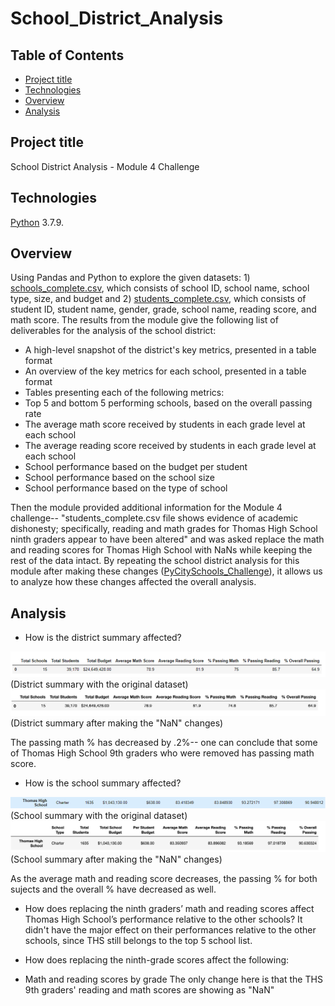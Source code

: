 # School_District_Analysis


## Table of Contents
* [Project title](#project-title)
* [Technologies](#technologies)
* [Overview](#overview)
* [Analysis](#analysis)




## Project title
School District Analysis - Module 4 Challenge 

## Technologies
[Python](https://www.python.org/downloads/ "Download Python") 3.7.9.

## Overview 
Using Pandas and Python to explore the given datasets: 1) [schools_complete.csv](https://github.com/Bominkkwon/School_District_Analysis/tree/main/Resources "Resources/schools_complete.csv"), which consists of school ID, school name, school type, size, and budget and 2) [students_complete.csv](https://github.com/Bominkkwon/School_District_Analysis/tree/main/Resources "Resources/students_complete.csv"), which consists of student ID, student name, gender, grade, school name, reading score, and math score. The results from the module give the following list of deliverables for the analysis of the school district:

* A high-level snapshot of the district's key metrics, presented in a table format
* An overview of the key metrics for each school, presented in a table format
* Tables presenting each of the following metrics:
* Top 5 and bottom 5 performing schools, based on the overall passing rate
* The average math score received by students in each grade level at each school
* The average reading score received by students in each grade level at each school
* School performance based on the budget per student
* School performance based on the school size 
* School performance based on the type of school

Then the module provided additional information for the Module 4 challenge-- "students_complete.csv file shows evidence of academic dishonesty; specifically, reading and math grades for Thomas High School ninth graders appear to have been altered" and was asked replace the math and reading scores for Thomas High School with NaNs while keeping the rest of the data intact. By repeating the school district analysis for this module after making these changes ([PyCitySchools_Challenge](https://github.com/Bominkkwon/School_District_Analysis/blob/main/PyCitySchools_Challenge.ipynb)), it allows us to analyze how these changes affected the overall analysis.

## Analysis


* How is the district summary affected?

![](img/District_Summary_Original.png)
(District summary with the original dataset)
![](img/District_Summary_THSupdated.png)
(District summary after making the "NaN" changes)

The passing math % has decreased by .2%-- one can conclude that some of Thomas High School 9th graders who were removed has passing math score.

* How is the school summary affected?

![](img/Per_School_Summary_Original.png)
(School summary with the original dataset)
![](img/Per_School_Summary_THSupdated.png)
(School summary after making the "NaN" changes)

As the average math and reading score decreases, the passing % for both sujects and the overall % have decreased as well.  

* How does replacing the ninth graders’ math and reading scores affect Thomas High School’s performance relative to the other schools?
It didn't have the major effect on their performances relative to the other schools, since THS still belongs to the top 5 school list. 

* How does replacing the ninth-grade scores affect the following:
* Math and reading scores by grade
The only change here is that the THS 9th graders' reading and math scores are showing as "NaN"



